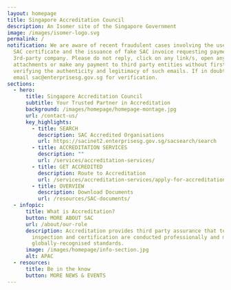 ```yaml
---
layout: homepage
title: Singapore Accreditation Council
description: An Isomer site of the Singapore Government
image: /images/isomer-logo.svg
permalink: /
notification: We are aware of recent fraudulent cases involving the use of fake
  SAC certificate and the issuance of fake SAC invoice requesting payment to a
  3rd-party company. Please do not reply, click on any link/s, open any
  attachments or make any payment to third party entities without first
  verifying the authenticity and legitimacy of such emails. If in doubt, please
  email sac@enterprisesg.gov.sg for verification.
sections:
  - hero:
      title: Singapore Accreditation Council
      subtitle: Your Trusted Partner in Accreditation
      background: /images/homepage/homepage-montage.jpg
      url: /contact-us/
      key_highlights:
        - title: SEARCH
          description: SAC Accredited Organisations
          url: https://sacinet2.enterprisesg.gov.sg/sacsearch/search
        - title: ACCREDITATION SERVICES
          description: ""
          url: /services/accreditation-services/
        - title: GET ACCREDITED
          description: Route to Accreditation
          url: /services/accreditation-services/apply-for-accreditation
        - title: OVERVIEW
          description: Download Documents
          url: /resources/SAC-documents/
  - infopic:
      title: What is Accreditation?
      button: MORE ABOUT SAC
      url: /about/our-role
      description: Accreditation provides third party assurance that testing,
        inspection and certification are conducted professionally and meet
        globally-recognised standards.
      image: /images/homepage/info-section.jpg
      alt: APAC
  - resources:
      title: Be in the know
      button: MORE NEWS & EVENTS
---
```

